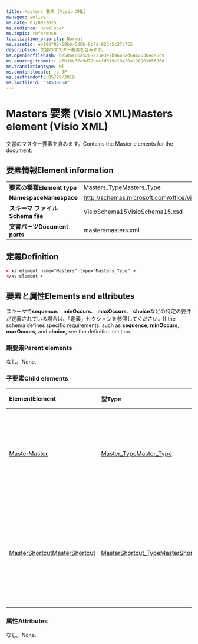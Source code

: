 ```yaml
---
title: Masters 要素 (Visio XML)
manager: soliver
ms.date: 03/09/2015
ms.audience: Developer
ms.topic: reference
localization_priority: Normal
ms.assetid: eb90df82-58b6-5d0b-6b7d-826c5c27c755
description: 文書のマスター要素を含みます。
ms.openlocfilehash: b2506466a5208223e3e7b9668ad6442030ec95c9
ms.sourcegitcommit: e7b38e37a9d79becfd679e10420a19890165606d
ms.translationtype: MT
ms.contentlocale: ja-JP
ms.lasthandoff: 05/29/2019
ms.locfileid: "34538054"
---
```

# <a name="masters-element-visio-xml"></a><span data-ttu-id="27931-103">Masters 要素 (Visio XML)</span><span class="sxs-lookup"><span data-stu-id="27931-103">Masters element (Visio XML)</span></span>

<span data-ttu-id="27931-104">文書のマスター要素を含みます。</span><span class="sxs-lookup"><span data-stu-id="27931-104">Contains the Master elements for the document.</span></span>
  
## <a name="element-information"></a><span data-ttu-id="27931-105">要素情報</span><span class="sxs-lookup"><span data-stu-id="27931-105">Element information</span></span>

|||
|:-----|:-----|
|<span data-ttu-id="27931-106">**要素の種類**</span><span class="sxs-lookup"><span data-stu-id="27931-106">**Element type**</span></span> <br/> |[<span data-ttu-id="27931-107">Masters_Type</span><span class="sxs-lookup"><span data-stu-id="27931-107">Masters_Type</span></span>](masters_type-complextypevisio-xml.md) <br/> |
|<span data-ttu-id="27931-108">**Namespace**</span><span class="sxs-lookup"><span data-stu-id="27931-108">**Namespace**</span></span> <br/> |http://schemas.microsoft.com/office/visio/2012/main  <br/> |
|<span data-ttu-id="27931-109">**スキーマ ファイル**</span><span class="sxs-lookup"><span data-stu-id="27931-109">**Schema file**</span></span> <br/> |<span data-ttu-id="27931-110">VisioSchema15</span><span class="sxs-lookup"><span data-stu-id="27931-110">VisioSchema15.xsd</span></span>  <br/> |
|<span data-ttu-id="27931-111">**文書パーツ**</span><span class="sxs-lookup"><span data-stu-id="27931-111">**Document parts**</span></span> <br/> |<span data-ttu-id="27931-112">masters</span><span class="sxs-lookup"><span data-stu-id="27931-112">masters.xml</span></span>  <br/> |
   
## <a name="definition"></a><span data-ttu-id="27931-113">定義</span><span class="sxs-lookup"><span data-stu-id="27931-113">Definition</span></span>

```XML
< xs:element name="Masters" type="Masters_Type" >
</xs:element >
```

## <a name="elements-and-attributes"></a><span data-ttu-id="27931-114">要素と属性</span><span class="sxs-lookup"><span data-stu-id="27931-114">Elements and attributes</span></span>

<span data-ttu-id="27931-115">スキーマで**sequence**、 **minOccurs**、 **maxOccurs**、 **choice**などの特定の要件が定義されている場合は、「定義」セクションを参照してください。</span><span class="sxs-lookup"><span data-stu-id="27931-115">If the schema defines specific requirements, such as **sequence**, **minOccurs**, **maxOccurs**, and **choice**, see the definition section.</span></span> 
  
### <a name="parent-elements"></a><span data-ttu-id="27931-116">親要素</span><span class="sxs-lookup"><span data-stu-id="27931-116">Parent elements</span></span>

<span data-ttu-id="27931-117">なし。</span><span class="sxs-lookup"><span data-stu-id="27931-117">None.</span></span>
  
### <a name="child-elements"></a><span data-ttu-id="27931-118">子要素</span><span class="sxs-lookup"><span data-stu-id="27931-118">Child elements</span></span>

|<span data-ttu-id="27931-119">**Element**</span><span class="sxs-lookup"><span data-stu-id="27931-119">**Element**</span></span>|<span data-ttu-id="27931-120">**型**</span><span class="sxs-lookup"><span data-stu-id="27931-120">**Type**</span></span>|<span data-ttu-id="27931-121">**説明**</span><span class="sxs-lookup"><span data-stu-id="27931-121">**Description**</span></span>|
|:-----|:-----|:-----|
|[<span data-ttu-id="27931-122">Master</span><span class="sxs-lookup"><span data-stu-id="27931-122">Master</span></span>](master-element-masters_type-complextypevisio-xml.md) <br/> |[<span data-ttu-id="27931-123">Master_Type</span><span class="sxs-lookup"><span data-stu-id="27931-123">Master_Type</span></span>](master_type-complextypevisio-xml.md) <br/> |<span data-ttu-id="27931-124">文書のマスターシェイプを定義する要素を格納します。</span><span class="sxs-lookup"><span data-stu-id="27931-124">Contains elements that define a master for the document.</span></span>  <br/> |
|[<span data-ttu-id="27931-125">MasterShortcut</span><span class="sxs-lookup"><span data-stu-id="27931-125">MasterShortcut</span></span>](mastershortcut-element-masters_type-complextypevisio-xml.md) <br/> |[<span data-ttu-id="27931-126">MasterShortcut_Type</span><span class="sxs-lookup"><span data-stu-id="27931-126">MasterShortcut_Type</span></span>](mastershortcut_type-complextypevisio-xml.md) <br/> |<span data-ttu-id="27931-127">図面で定義されているマスターシェイプのショートカットを指定します。</span><span class="sxs-lookup"><span data-stu-id="27931-127">Specifies a master shortcut defined in the document.</span></span>  <br/> |
   
### <a name="attributes"></a><span data-ttu-id="27931-128">属性</span><span class="sxs-lookup"><span data-stu-id="27931-128">Attributes</span></span>

<span data-ttu-id="27931-129">なし。</span><span class="sxs-lookup"><span data-stu-id="27931-129">None.</span></span>
  


